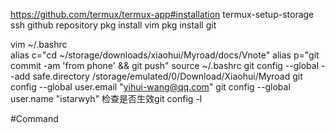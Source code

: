 https://github.com/termux/termux-app#installation
termux-setup-storage
ssh github repository
pkg install vim
pkg install git

vim ~/.bashrc  
alias c="cd ~/storage/downloads/xiaohui/Myroad/docs/Vnote"
alias p="git commit -am 'from phone' && git push"
source ~/.bashrc
git config --global --add safe.directory /storage/emulated/0/Download/Xiaohui/Myroad
git config --global user.email "yihui-wang@qq.com"
git config --global user.name "istarwyh"
检查是否生效git config -l

#Command